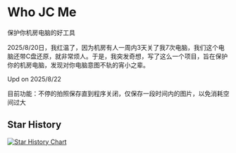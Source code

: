 # Who JC Me
保护你机房电脑的好工具

2025/8/20日，我红温了，因为机房有人一周内3天关了我7次电脑，我们这个电脑还带C盘还原，就非常烦人。于是，我突发奇想，写了这么一个项目，旨在保护你的机房电脑，发现对你电脑意图不轨的宵小之辈。

Upd on 2025/8/22

目前功能：不停的拍照保存直到程序关闭，仅保存一段时间内的图片，以免消耗空间过大

## Star History

[![Star History Chart](https://api.star-history.com/svg?repos=wth2026/Who-JC-Me&type=Date)](https://www.star-history.com/#wth2026/Who-JC-Me&Date)
